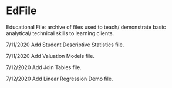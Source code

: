 # EdFile
Educational File: archive of files used to teach/ demonstrate basic analytical/ technical skills to learning clients.

7/11/2020 Add Student Descriptive Statistics file.

7/11/2020 Add Valuation Models file.

7/12/2020 Add Join Tables file.

7/12/2020 Add Linear Regression Demo file.
